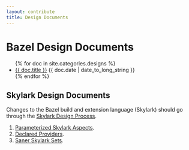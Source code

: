 ```yaml
---
layout: contribute
title: Design Documents
---
```


# Bazel Design Documents

<ul>
{% for doc in site.categories.designs %}
  <li><a href="{{ doc.url }}">{{ doc.title }}</a>
      {{ doc.date | date_to_long_string }}</a></li>
{% endfor %}
</ul>



## Skylark Design Documents

Changes to the Bazel build and extension language (Skylark) should go
through the [Skylark Design Process](/designs/skylark/skylark-design-process.html).

1. [Parameterized Skylark Aspects](/designs/skylark/parameterized-aspects.html).
2. [Declared Providers](/designs/skylark/declared-providers.html).
3. [Saner Skylark Sets](/designs/skylark/saner-skylark-sets.html).
